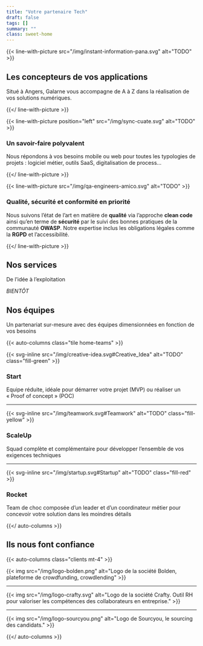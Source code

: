 ```yaml
---
title: "Votre partenaire Tech"
draft: false
tags: []
summary: ""
class: sweet-home
---
```


{{< line-with-picture src="/img/instant-information-pana.svg" alt="TODO" >}}

## Les concepteurs de vos applications
Situé à Angers, Galarne vous accompagne de A à Z dans la réalisation de vos solutions numériques.

{{</ line-with-picture >}}

{{< line-with-picture position="left" src="/img/sync-cuate.svg" alt="TODO" >}}

### Un savoir-faire polyvalent
Nous répondons à vos besoins mobile ou web pour toutes les typologies de projets : logiciel métier, outils SaaS, digitalisation de process…

{{</ line-with-picture >}}

{{< line-with-picture src="/img/qa-engineers-amico.svg" alt="TODO" >}}

### Qualité, sécurité et conformité en priorité
Nous suivons l’état de l’art en matière de **qualité** via l’approche **clean code** ainsi qu’en terme de **sécurité** par le suivi des bonnes pratiques de la communauté **OWASP**. Notre expertise inclus les obligations légales comme la **RGPD** et l’accessibilité.

{{</ line-with-picture >}}

## Nos services

De l’idée à l’exploitation

_BIENTÔT_

## Nos équipes

Un partenariat sur-mesure avec des équipes dimensionnées en fonction de vos besoins

{{< auto-columns class="tile home-teams" >}}

{{< svg-inline src="/img/creative-idea.svg#Creative_Idea" alt="TODO" class="fill-green" >}}

### Start

Equipe réduite, idéale pour démarrer votre projet (MVP) ou réaliser un « Proof of concept » (POC)

----

{{< svg-inline src="/img/teamwork.svg#Teamwork" alt="TODO" class="fill-yellow" >}}

### ScaleUp
Squad complète et complémentaire pour développer l’ensemble de vos exigences techniques

----

{{< svg-inline src="/img/startup.svg#Startup" alt="TODO" class="fill-red" >}}

### Rocket
Team de choc composée d’un leader et d’un coordinateur métier pour concevoir votre solution dans les moindres détails

{{</ auto-columns >}}

## Ils nous font confiance


{{< auto-columns class="clients mt-4" >}}

{{< img src="/img/logo-bolden.png" alt="Logo de la société Bolden, plateforme de crowdfunding, crowdlending" >}}

----

{{< img src="/img/logo-crafty.svg" alt="Logo de la société Crafty. Outil RH pour valoriser les compétences des collaborateurs en entreprise." >}}

----

{{< img src="/img/logo-sourcyou.png" alt="Logo de Sourcyou, le sourcing des candidats." >}}

{{</ auto-columns >}}